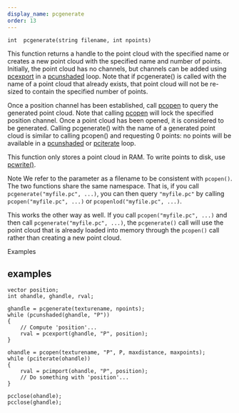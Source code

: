 ```yaml
---
display_name: pcgenerate
order: 13
---
```

`int  pcgenerate(string filename, int npoints)`

This function returns a handle to the point cloud with the specified name or
creates a new point cloud with the specified name and number of points.
Initially, the point cloud has no channels, but channels can be added using
[pcexport](pcexport.html "Writes data to a point cloud inside a pciterate or a pcunshaded loop.") in a [pcunshaded](pcunshaded.html "Iterate over all of the points of a read-write channel which haven’t
had any data written to the channel yet.") loop. Note that if pcgenerate() is called
with the name of a point cloud that already exists, that point cloud will not
be re-sized to contain the specified number of points.

Once a position channel has been established, call [pcopen](pcopen.html "Returns a handle to a point cloud file.") to query the
generated point cloud. Note that calling [pcopen](pcopen.html "Returns a handle to a point cloud file.") will lock the specified
position channel. Once a point cloud has been opened, it is considered to be
generated. Calling pcgenerate() with the name of a generated point cloud is
similar to calling pcopen() and requesting 0 points: no points will be available
in a [pcunshaded](pcunshaded.html "Iterate over all of the points of a read-write channel which haven’t
had any data written to the channel yet.") or [pciterate](pciterate.html "This function can be used to iterate over all the points which were
found in the pcopen query.") loop.

This function only stores a point cloud in RAM. To write points to disk, use [pcwrite()](pcwrite.html "Writes data to a point cloud file.").

Note
We refer to the parameter as a filename to be consistent with `pcopen()`. The two functions share the same namespace. That is, if you call `pcgenerate("myfile.pc", ...)`, you can then query `"myfile.pc"` by calling `pcopen("myfile.pc", ...)` or `pcopenlod("myfile.pc", ...)`.

This works the other way as well. If you call `pcopen("myfile.pc", ...)` and then call `pcgenerate("myfile.pc", ...)`, the `pcgenerate()` call will use the point cloud that is already loaded into memory through the `pcopen()` call rather than creating a new point cloud.

Examples

## examples

```vex
vector position;
int ohandle, ghandle, rval;

ghandle = pcgenerate(texturename, npoints);
while (pcunshaded(ghandle, "P"))
{
    // Compute 'position'...
    rval = pcexport(ghandle, "P", position);
}

ohandle = pcopen(texturename, "P", P, maxdistance, maxpoints);
while (pciterate(ohandle))
{
    rval = pcimport(ohandle, "P", position);
    // Do something with 'position'...
}

pcclose(ohandle);
pcclose(ghandle);

```

